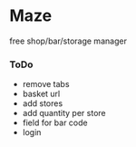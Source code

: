 # Maze
free shop/bar/storage manager

### ToDo
- remove tabs
- basket url
- add stores
- add quantity per store
- field for bar code
- login
